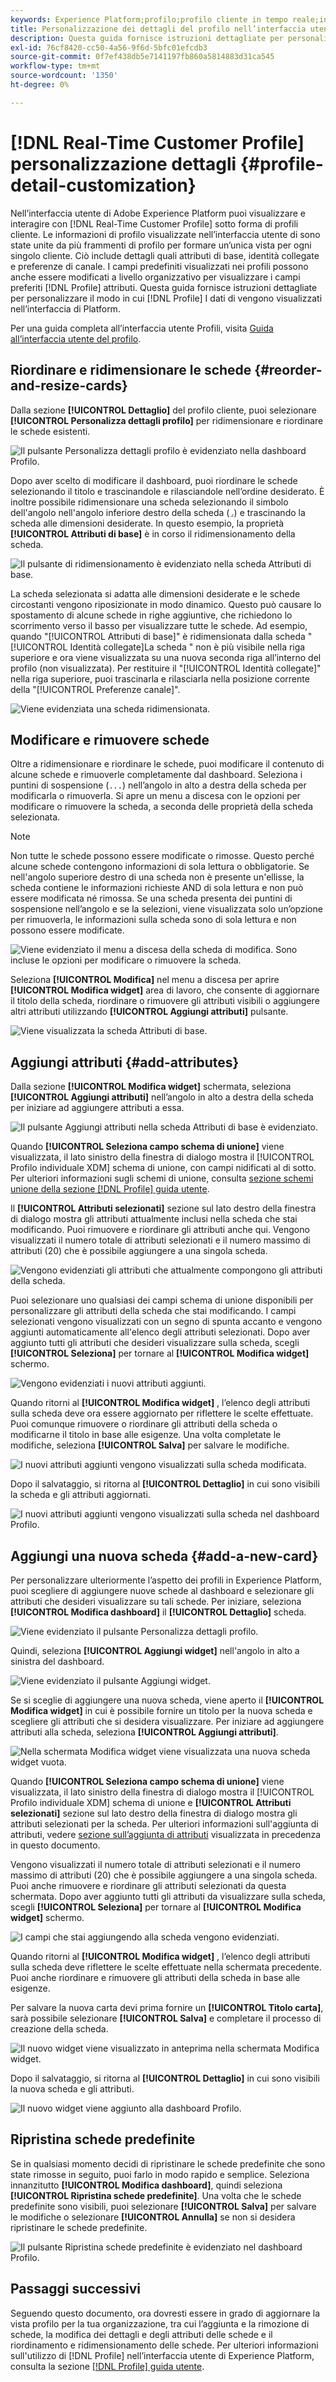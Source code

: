 ```yaml
---
keywords: Experience Platform;profilo;profilo cliente in tempo reale;interfaccia utente;personalizzazione;dettagli profilo;dettagli profilo;dettagli
title: Personalizzazione dei dettagli del profilo nell’interfaccia utente
description: Questa guida fornisce istruzioni dettagliate per personalizzare il modo in cui i dati Real-Time Customer Profile vengono visualizzati nell’interfaccia utente di Adobe Experience Platform.
exl-id: 76cf8420-cc50-4a56-9f6d-5bfc01efcdb3
source-git-commit: 0f7ef438db5e7141197fb860a5814883d31ca545
workflow-type: tm+mt
source-wordcount: '1350'
ht-degree: 0%

---
```


# [!DNL Real-Time Customer Profile] personalizzazione dettagli {#profile-detail-customization}

Nell’interfaccia utente di Adobe Experience Platform puoi visualizzare e interagire con [!DNL Real-Time Customer Profile] sotto forma di profili cliente. Le informazioni di profilo visualizzate nell’interfaccia utente di sono state unite da più frammenti di profilo per formare un’unica vista per ogni singolo cliente. Ciò include dettagli quali attributi di base, identità collegate e preferenze di canale. I campi predefiniti visualizzati nei profili possono anche essere modificati a livello organizzativo per visualizzare i campi preferiti [!DNL Profile] attributi. Questa guida fornisce istruzioni dettagliate per personalizzare il modo in cui [!DNL Profile] I dati di vengono visualizzati nell’interfaccia di Platform.

Per una guida completa all’interfaccia utente Profili, visita [Guida all’interfaccia utente del profilo](user-guide.md).

## Riordinare e ridimensionare le schede {#reorder-and-resize-cards}

Dalla sezione **[!UICONTROL Dettaglio]** del profilo cliente, puoi selezionare **[!UICONTROL Personalizza dettagli profilo]** per ridimensionare e riordinare le schede esistenti.

![Il pulsante Personalizza dettagli profilo è evidenziato nella dashboard Profilo.](../images/profile-customization/customize-profile-details.png)

Dopo aver scelto di modificare il dashboard, puoi riordinare le schede selezionando il titolo e trascinandole e rilasciandole nell’ordine desiderato. È inoltre possibile ridimensionare una scheda selezionando il simbolo dell&#39;angolo nell&#39;angolo inferiore destro della scheda (`⌟`) e trascinando la scheda alle dimensioni desiderate. In questo esempio, la proprietà **[!UICONTROL Attributi di base]** è in corso il ridimensionamento della scheda.

![Il pulsante di ridimensionamento è evidenziato nella scheda Attributi di base.](../images/profile-customization/resize.png)

La scheda selezionata si adatta alle dimensioni desiderate e le schede circostanti vengono riposizionate in modo dinamico. Questo può causare lo spostamento di alcune schede in righe aggiuntive, che richiedono lo scorrimento verso il basso per visualizzare tutte le schede. Ad esempio, quando &quot;[!UICONTROL Attributi di base]&quot; è ridimensionata dalla scheda &quot;[!UICONTROL Identità collegate]La scheda &quot; non è più visibile nella riga superiore e ora viene visualizzata su una nuova seconda riga all’interno del profilo (non visualizzata). Per restituire il &quot;[!UICONTROL Identità collegate]&quot; nella riga superiore, puoi trascinarla e rilasciarla nella posizione corrente della &quot;[!UICONTROL Preferenze canale]&quot;.

![Viene evidenziata una scheda ridimensionata.](../images/profile-customization/resized.png)

## Modificare e rimuovere schede

Oltre a ridimensionare e riordinare le schede, puoi modificare il contenuto di alcune schede e rimuoverle completamente dal dashboard. Seleziona i puntini di sospensione (`...`) nell’angolo in alto a destra della scheda per modificarla o rimuoverla. Si apre un menu a discesa con le opzioni per modificare o rimuovere la scheda, a seconda delle proprietà della scheda selezionata.

>[!NOTE]
>
>Non tutte le schede possono essere modificate o rimosse. Questo perché alcune schede contengono informazioni di sola lettura o obbligatorie. Se nell&#39;angolo superiore destro di una scheda non è presente un&#39;ellisse, la scheda contiene le informazioni richieste AND di sola lettura e non può essere modificata né rimossa. Se una scheda presenta dei puntini di sospensione nell’angolo e se la selezioni, viene visualizzata solo un’opzione per rimuoverla, le informazioni sulla scheda sono di sola lettura e non possono essere modificate.

![Viene evidenziato il menu a discesa della scheda di modifica. Sono incluse le opzioni per modificare o rimuovere la scheda.](../images/profile-customization/edit-card.png)

Seleziona **[!UICONTROL Modifica]** nel menu a discesa per aprire **[!UICONTROL Modifica widget]** area di lavoro, che consente di aggiornare il titolo della scheda, riordinare o rimuovere gli attributi visibili o aggiungere altri attributi utilizzando **[!UICONTROL Aggiungi attributi]** pulsante.

![Viene visualizzata la scheda Attributi di base.](../images/profile-customization/basic-attributes.png)

## Aggiungi attributi {#add-attributes}

Dalla sezione **[!UICONTROL Modifica widget]** schermata, seleziona **[!UICONTROL Aggiungi attributi]** nell’angolo in alto a destra della scheda per iniziare ad aggiungere attributi a essa.

![Il pulsante Aggiungi attributi nella scheda Attributi di base è evidenziato.](../images/profile-customization/add-attributes.png)

Quando **[!UICONTROL Seleziona campo schema di unione]** viene visualizzata, il lato sinistro della finestra di dialogo mostra il [!UICONTROL Profilo individuale XDM] schema di unione, con campi nidificati al di sotto. Per ulteriori informazioni sugli schemi di unione, consulta [sezione schemi unione della sezione [!DNL Profile] guida utente](user-guide.md#union-schema).

Il **[!UICONTROL Attributi selezionati]** sezione sul lato destro della finestra di dialogo mostra gli attributi attualmente inclusi nella scheda che stai modificando. Puoi rimuovere e riordinare gli attributi anche qui. Vengono visualizzati il numero totale di attributi selezionati e il numero massimo di attributi (20) che è possibile aggiungere a una singola scheda.

![Vengono evidenziati gli attributi che attualmente compongono gli attributi della scheda.](../images/profile-customization/select-before.png)

Puoi selezionare uno qualsiasi dei campi schema di unione disponibili per personalizzare gli attributi della scheda che stai modificando. I campi selezionati vengono visualizzati con un segno di spunta accanto e vengono aggiunti automaticamente all&#39;elenco degli attributi selezionati. Dopo aver aggiunto tutti gli attributi che desideri visualizzare sulla scheda, scegli **[!UICONTROL Seleziona]** per tornare al **[!UICONTROL Modifica widget]** schermo.

![Vengono evidenziati i nuovi attributi aggiunti.](../images/profile-customization/select-after.png)

Quando ritorni al **[!UICONTROL Modifica widget]** , l’elenco degli attributi sulla scheda deve ora essere aggiornato per riflettere le scelte effettuate. Puoi comunque rimuovere o riordinare gli attributi della scheda o modificarne il titolo in base alle esigenze. Una volta completate le modifiche, seleziona **[!UICONTROL Salva]** per salvare le modifiche.

![I nuovi attributi aggiunti vengono visualizzati sulla scheda modificata.](../images/profile-customization/new-attributes.png)

Dopo il salvataggio, si ritorna al **[!UICONTROL Dettaglio]** in cui sono visibili la scheda e gli attributi aggiornati.

![I nuovi attributi aggiunti vengono visualizzati sulla scheda nel dashboard Profilo.](../images/profile-customization/added-attributes.png)

## Aggiungi una nuova scheda {#add-a-new-card}

Per personalizzare ulteriormente l’aspetto dei profili in Experience Platform, puoi scegliere di aggiungere nuove schede al dashboard e selezionare gli attributi che desideri visualizzare su tali schede. Per iniziare, seleziona **[!UICONTROL Modifica dashboard]** il **[!UICONTROL Dettaglio]** scheda.

![Viene evidenziato il pulsante Personalizza dettagli profilo.](../images/profile-customization/customize-profile-details.png)

Quindi, seleziona **[!UICONTROL Aggiungi widget]** nell&#39;angolo in alto a sinistra del dashboard.

![Viene evidenziato il pulsante Aggiungi widget.](../images/profile-customization/add-widget.png)

Se si sceglie di aggiungere una nuova scheda, viene aperto il **[!UICONTROL Modifica widget]** in cui è possibile fornire un titolo per la nuova scheda e scegliere gli attributi che si desidera visualizzare. Per iniziare ad aggiungere attributi alla scheda, seleziona **[!UICONTROL Aggiungi attributi]**.

![Nella schermata Modifica widget viene visualizzata una nuova scheda widget vuota.](../images/profile-customization/edit-widget.png)

Quando **[!UICONTROL Seleziona campo schema di unione]** viene visualizzata, il lato sinistro della finestra di dialogo mostra il [!UICONTROL Profilo individuale XDM] schema di unione e **[!UICONTROL Attributi selezionati]** sezione sul lato destro della finestra di dialogo mostra gli attributi selezionati per la scheda. Per ulteriori informazioni sull&#39;aggiunta di attributi, vedere [sezione sull’aggiunta di attributi](#add-attributes) visualizzata in precedenza in questo documento.

Vengono visualizzati il numero totale di attributi selezionati e il numero massimo di attributi (20) che è possibile aggiungere a una singola scheda. Puoi anche rimuovere e riordinare gli attributi selezionati da questa schermata. Dopo aver aggiunto tutti gli attributi da visualizzare sulla scheda, scegli **[!UICONTROL Seleziona]** per tornare al **[!UICONTROL Modifica widget]** schermo.

![I campi che stai aggiungendo alla scheda vengono evidenziati.](../images/profile-customization/add-widget-attributes.png)

Quando ritorni al **[!UICONTROL Modifica widget]** , l’elenco degli attributi sulla scheda deve riflettere le scelte effettuate nella schermata precedente. Puoi anche riordinare e rimuovere gli attributi della scheda in base alle esigenze.

Per salvare la nuova carta devi prima fornire un **[!UICONTROL Titolo carta]**, sarà possibile selezionare **[!UICONTROL Salva]** e completare il processo di creazione della scheda.

![Il nuovo widget viene visualizzato in anteprima nella schermata Modifica widget.](../images/profile-customization/new-widget.png)

Dopo il salvataggio, si ritorna al **[!UICONTROL Dettaglio]** in cui sono visibili la nuova scheda e gli attributi.

![Il nuovo widget viene aggiunto alla dashboard Profilo.](../images/profile-customization/added-widget.png)

## Ripristina schede predefinite

Se in qualsiasi momento decidi di ripristinare le schede predefinite che sono state rimosse in seguito, puoi farlo in modo rapido e semplice. Seleziona innanzitutto **[!UICONTROL Modifica dashboard]**, quindi seleziona **[!UICONTROL Ripristina schede predefinite]**. Una volta che le schede predefinite sono visibili, puoi selezionare **[!UICONTROL Salva]** per salvare le modifiche o selezionare **[!UICONTROL Annulla]** se non si desidera ripristinare le schede predefinite.

![Il pulsante Ripristina schede predefinite è evidenziato nel dashboard Profilo.](../images/profile-customization/restore-default.png)

## Passaggi successivi

Seguendo questo documento, ora dovresti essere in grado di aggiornare la vista profilo per la tua organizzazione, tra cui l’aggiunta e la rimozione di schede, la modifica dei dettagli e degli attributi delle schede e il riordinamento e ridimensionamento delle schede. Per ulteriori informazioni sull&#39;utilizzo di [!DNL Profile] nell’interfaccia utente di Experience Platform, consulta la sezione [[!DNL Profile] guida utente](user-guide.md).
